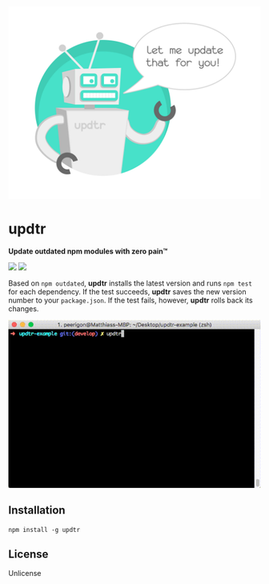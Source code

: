 ![updtr](assets/updtr.jpg)

# updtr

**Update outdated npm modules with zero pain™**

[![](https://img.shields.io/npm/v/updtr.svg)](https://www.npmjs.com/package/updtr)
[![](https://img.shields.io/npm/dm/updtr.svg)](https://www.npmjs.com/package/updtr)

Based on `npm outdated`, **updtr** installs the latest version and runs `npm test` for each dependency. If the test succeeds, **updtr** saves the new version number to your `package.json`. If the test fails, however, **updtr** rolls back its changes.

![updtr](assets/updtr.gif)

## Installation

```
npm install -g updtr
```

## License

Unlicense
